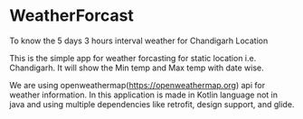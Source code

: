 # WeatherForcast
To know the 5 days 3 hours interval weather for Chandigarh Location

This is the simple app for weather forcasting for static location i.e. Chandigarh. It will show the Min temp and Max temp
with date wise.

We are using openweathermap(https://openweathermap.org) api for weather information.
In this application is made in Kotlin language not in java and using multiple dependencies like retrofit, design support, and glide.

